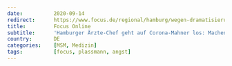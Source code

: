 ```yaml
---
date:          2020-09-14
redirect:      https://www.focus.de/regional/hamburg/wegen-dramatisierung-von-corona-hamburger-aerztechef-greift-soeder-und-drosten-an-sie-machen-die-gesellschaft-krank_id_12427921.html
title:         Focus Online
subtitle:      'Hamburger Ärzte-Chef geht auf Corona-Mahner los: Machen die Gesellschaft krank'
country:       DE
categories:    [MSM, Medizin]
tags:          [focus, plassmann, angst]
---
```

